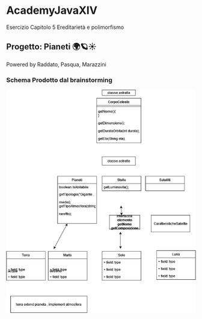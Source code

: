 # AcademyJavaXIV

Esercizio Capitolo 5 Ereditarietà e polimorfismo

## Progetto: Pianeti 🌍🪐☀️ 

Powered by Raddato, Pasqua, Marazzini


### Schema Prodotto dal brainstorming

![](Esercizi/Resource/uml.png)
